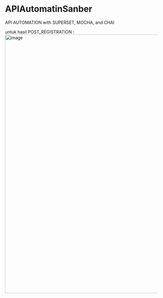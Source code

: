 # APIAutomatinSanber
API AUTOMATION with SUPERSET, MOCHA, and CHAI


untuk hasil POST_REGISTRATION : <img width="850" alt="image" src="https://user-images.githubusercontent.com/19841139/220235446-3e07a797-1a27-49d0-8b6d-8d26b199eda6.png">
